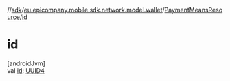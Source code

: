 //[sdk](../../../index.md)/[eu.epicompany.mobile.sdk.network.model.wallet](../index.md)/[PaymentMeansResource](index.md)/[id](id.md)

# id

[androidJvm]\
val [id](id.md): [UUID4](../../eu.epicompany.mobile.android.datatypes/index.md#229649042%2FClasslikes%2F462465411)
